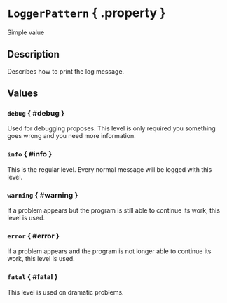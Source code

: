 # ``LoggerPattern`` { .property }
Simple value

## Description

Describes how to print the log message.

## Values

### ``debug`` { #debug }

Used for debugging proposes. This level is only required you something goes wrong and you need more information.

### ``info`` { #info }

This is the regular level. Every normal message will be logged with this level.

### ``warning`` { #warning }

If a problem appears but the program is still able to continue its work, this level is used.

### ``error`` { #error }

If a problem appears and the program is not longer able to continue its work, this level is used.

### ``fatal`` { #fatal }

This level is used on dramatic problems.
